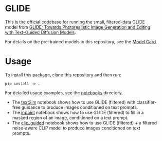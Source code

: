 # GLIDE

This is the official codebase for running the small, filtered-data GLIDE model from [GLIDE: Towards Photorealistic Image Generation and Editing with Text-Guided Diffusion Models](openai.com).

For details on the pre-trained models in this repository, see the [Model Card](model-card.md).

# Usage

To install this package, clone this repository and then run:

```
pip install -e .
```

For detailed usage examples, see the [notebooks](notebooks) directory.

 * The [text2im](notebooks/text2im.ipynb) notebook shows how to use GLIDE (filtered) with classifier-free guidance to produce images conditioned on text prompts.
 * The [inpaint](notebooks/inpaint.ipynb) notebook shows how to use GLIDE (filtered) to fill in a masked region of an image, conditioned on a text prompt.
 * The [clip_guided](notebooks/clip_guided.ipynb) notebook shows how to use GLIDE (filtered) + a filtered noise-aware CLIP model to produce images conditioned on text prompts.